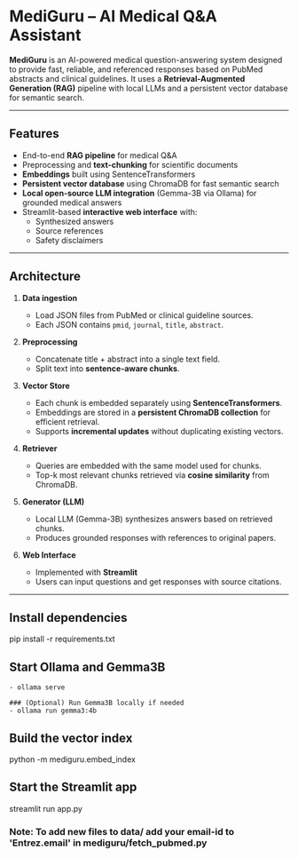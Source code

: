 # MediGuru – AI Medical Q&A Assistant

**MediGuru** is an AI-powered medical question-answering system designed to provide fast, reliable, and referenced responses based on PubMed abstracts and clinical guidelines. It uses a **Retrieval-Augmented Generation (RAG)** pipeline with local LLMs and a persistent vector database for semantic search.

---

## Features

- End-to-end **RAG pipeline** for medical Q&A
- Preprocessing and **text-chunking** for scientific documents
- **Embeddings** built using SentenceTransformers
- **Persistent vector database** using ChromaDB for fast semantic search
- **Local open-source LLM integration** (Gemma-3B via Ollama) for grounded medical answers
- Streamlit-based **interactive web interface** with:
  - Synthesized answers
  - Source references
  - Safety disclaimers

---

## Architecture

1. **Data ingestion**
   - Load JSON files from PubMed or clinical guideline sources.
   - Each JSON contains `pmid`, `journal`, `title`, `abstract`.

2. **Preprocessing**
   - Concatenate title + abstract into a single text field.
   - Split text into **sentence-aware chunks**.

3. **Vector Store**
   - Each chunk is embedded separately using **SentenceTransformers**.
   - Embeddings are stored in a **persistent ChromaDB collection** for efficient retrieval.
   - Supports **incremental updates** without duplicating existing vectors.

4. **Retriever**
   - Queries are embedded with the same model used for chunks.
   - Top-k most relevant chunks retrieved via **cosine similarity** from ChromaDB.

5. **Generator (LLM)**
   - Local LLM (Gemma-3B) synthesizes answers based on retrieved chunks.
   - Produces grounded responses with references to original papers.

6. **Web Interface**
   - Implemented with **Streamlit**
   - Users can input questions and get responses with source citations.

---

## Install dependencies

pip install -r requirements.txt


## Start Ollama and Gemma3B

	- ollama serve

	### (Optional) Run Gemma3B locally if needed
	- ollama run gemma3:4b


## Build the vector index

python -m mediguru.embed_index


## Start the Streamlit app

streamlit run app.py


### Note: To add new files to data/ add your email-id to 'Entrez.email' in mediguru/fetch_pubmed.py



